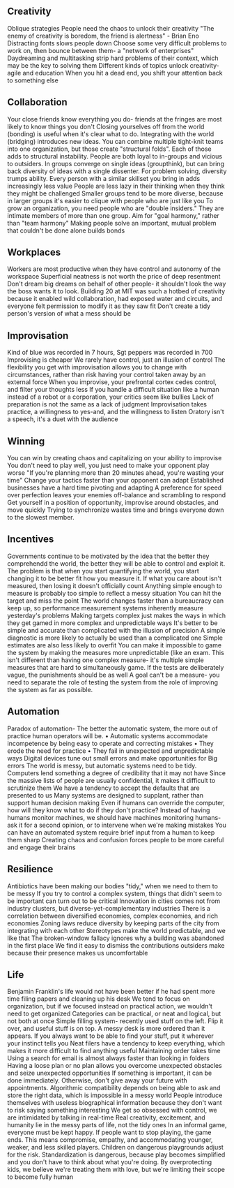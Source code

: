 ## Creativity

Oblique strategies
People need the chaos to unlock their creativity
"The enemy of creativity is boredom, the friend is alertness" - Brian Eno
Distracting fonts slows people down
Choose some very difficult problems to work on, then bounce between them- a "network of enterprises"
Daydreaming and multitasking strip hard problems of their context, which may be the key to solving them
Different kinds of topics unlock creativity- agile and education
When you hit a dead end, you shift your attention back to something else

## Collaboration

Your close friends know everything you do- friends at the fringes are most likely to know things you don't
Closing yourselves off from the world (bonding) is useful when it's clear what to do. Integrating with the world (bridging) introduces new ideas.
You can combine multiple tight-knit teams into one organization, but those create "structural folds". Each of those adds to structural instability.
People are both loyal to in-groups and vicious to outsiders. In groups converge on single ideas (groupthink), but can bring back diversity of ideas with a single dissenter.
For problem solving, diversity trumps ability. Every person with a similar skillset you bring in adds increasingly less value
People are less lazy in their thinking when they think they might be challenged
Smaller groups tend to be more diverse, because in larger groups it's easier to clique with people who are just like you
To grow an organization, you need people who are "double insiders." They are intimate members of more than one group.
Aim for "goal harmony," rather than "team harmony"
Making people solve an important, mutual problem that couldn't be done alone builds bonds

## Workplaces

Workers are most productive when they have control and autonomy of the workspace
Superficial neatness is not worth the price of deep resentment
Don't dream big dreams on behalf of other people- it shouldn't look the way the boss wants it to look.
Building 20 at MIT was such a hotbed of creativity because it enabled wild collaboration, had exposed water and circuits, and everyone felt permission to modify it as they saw fit
Don't create a tidy person's version of what a mess should be

## Improvisation

Kind of blue was recorded in 7 hours, Sgt peppers was recorded in 700
Improvising is cheaper
We rarely have control, just an illusion of control
The flexibility you get with improvisation allows you to change with circumstances, rather than risk having your control taken away by an external force
When you improvise, your prefrontal cortex cedes control, and filter your thoughts less
If you handle a difficult situation like a human instead of a robot or a corporation, your critics seem like bullies
Lack of preparation is not the same as a lack of judgment
Improvisation takes practice, a willingness to yes-and, and the willingness to listen
Oratory isn't a speech, it's a duet with the audience

## Winning

You can win by creating chaos and capitalizing on your ability to improvise
You don't need to play well, you just need to make your opponent play worse
"If you're planning more than 20 minutes ahead, you're wasting your time"
Change your tactics faster than your opponent can adapt
Established businesses have a hard time pivoting and adapting
A preference for speed over perfection leaves your enemies off-balance and scrambling to respond
Get yourself in a position of opportunity, improvise around obstacles, and move quickly
Trying to synchronize wastes time and brings everyone down to the slowest member.

## Incentives

Governments continue to be motivated by the idea that the better they comprehendd the world, the better they will be able to control and exploit it. The problem is that when you start quantifying the world, you start changing it to be better fit how you measure it.
If what you care about isn't measured, then losing it doesn't officially count
Anything simple enough to measure is probably too simple to reflect a messy situation
You can hit the target and miss the point
The world changes faster than a bureaucracy can keep up, so performance measurement systems inherently measure yesterday's problems
Making targets complex just makes the ways in which they get gamed in more complex and unpredictable ways
It's better to be simple and accurate than complicated with the illusion of precision
A simple diagnostic is more likely to actually be used than a complicated one
Simple estimates are also less likely to overfit
You can make it impossible to game the system by making the measures more unpredictable (like an exam. This isn't different than having one complex measure- it's multiple simple measures that are hard to simultaneously game.
If the tests are deliberately vague, the punishments should be as well
A goal can't be a measure- you need to separate the role of testing the system from the role of improving the system as far as possible.

## Automation

Paradox of automation- The better the automatic system, the more out of practice human operators will be.
• Automatic systems accommodate incompetence by being easy to operate and correcting mistakes
• They erode the need for practice
• They fail in unexpected and unpredictable ways
Digital devices tune out small errors and make opportunities for Big errors
The world is messy, but automatic systems need to be tidy.
Computers lend something a degree of credibility that it may not have
Since the massive lists of people are usually confidential, it makes it difficult to scrutinize them
We have a tendency to accept the defaults that are presented to us
Many systems are designed to supplant, rather than support human decision making
Even if humans can override the computer, how will they know what to do if they don't practice?
Instead of having humans monitor machines, we should have machines monitoring humans- ask it for a second opinion, or to intervene when we're making mistakes
You can have an automated system require brief input from a human to keep them sharp
Creating chaos and confusion forces people to be more careful and engage their brains

## Resilience

Antibiotics have been making our bodies "tidy," when we need to them to be messy
If you try to control a complex system, things that didn't seem to be important can turn out to be critical
Innovation in cities comes not from industry clusters, but diverse-yet-complementary industries
There is a correlation between diversified economies, complex economies, and rich economies
Zoning laws reduce diversity by keeping parts of the city from integrating with each other
Stereotypes make the world predictable, and we like that
The broken-window fallacy ignores why a building was abandoned in the first place
We find it easy to dismiss the contributions outsiders make because their presence makes us uncomfortable

## Life

Benjamin Franklin's life would not have been better if he had spent more time filing papers and cleaning up his desk
We tend to focus on organization, but if we focused instead on practical action, we wouldn't need to get organized
Categories can be practical, or neat and logical, but not both at once
Simple filling system- recently used stuff on the left. Flip it over, and useful stuff is on top. A messy desk is more ordered than it appears.
If you always want to be able to find your stuff, put it wherever your instinct tells you
Neat filers have a tendency to keep everything, which makes it more difficult to find anything useful
Maintaining order takes time
Using a search for email is almost always faster than looking in folders
Having a loose plan or no plan allows you overcome unexpected obstacles and seize unexpected opportunities
If something is important, it can be done immediately. Otherwise, don't give away your future with appointments.
Algorithmic compatibility depends on being able to ask and store the right data, which is impossible in a messy world
People introduce themselves with useless biographical information because they don't want to risk saying something interesting
We get so obsessed with control, we are intimidated by talking in real-time
Real creativity, excitement, and humanity lie in the messy parts of life, not the tidy ones
In an informal game, everyone must be kept happy. If people want to stop playing, the game ends. This means compromise, empathy, and accommodating younger, weaker, and less skilled players.
Children on dangerous playgrounds adjust for the risk. Standardization is dangerous, because play becomes simplified and you don't have to think about what you're doing.
By overprotecting kids, we believe we're treating them with love, but we're limiting their scope to become fully human
